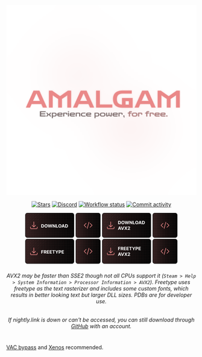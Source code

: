 <div align="center">

  ![Amalgam](.github/assets/logo.png)

  [![Stars](https://img.shields.io/github/stars/rei-2/Amalgam?style=for-the-badge&color=white&logo=github)](/../../stargazers)
  [![Discord](https://img.shields.io/discord/1227898008373297223?style=for-the-badge&color=blue&labelColor=grey&label=Discord&logo=discord)](https://discord.gg/RbP9DfkUhe)
  [![Workflow status](https://img.shields.io/github/actions/workflow/status/rei-2/Amalgam/msbuild.yml?branch=master&style=for-the-badge)](/../../actions)
  [![Commit activity](https://img.shields.io/github/commit-activity/m/rei-2/Amalgam?style=for-the-badge)](/../../commits/)
  
  [![Download](.github/assets/download.png)](https://nightly.link/rei-2/Amalgam/workflows/msbuild/master/Amalgamx64Release.zip)
  [![PDB](.github/assets/pdb.png)](https://nightly.link/rei-2/Amalgam/workflows/msbuild/master/Amalgamx64ReleasePDB.zip)
  [![Download AVX2](.github/assets/download_avx2.png)](https://nightly.link/rei-2/Amalgam/workflows/msbuild/master/Amalgamx64ReleaseAVX2.zip)
  [![PDB AVX2](.github/assets/pdb.png)](https://nightly.link/rei-2/Amalgam/workflows/msbuild/master/Amalgamx64ReleaseAVX2PDB.zip)
  <br>
  [![Freetype](.github/assets/freetype.png)](https://nightly.link/rei-2/Amalgam/workflows/msbuild/master/Amalgamx64ReleaseFreetype.zip)
  [![PDB Freetype](.github/assets/pdb.png)](https://nightly.link/rei-2/Amalgam/workflows/msbuild/master/Amalgamx64ReleaseFreetypePDB.zip)
  [![Freetype AVX2](.github/assets/freetype_avx2.png)](https://nightly.link/rei-2/Amalgam/workflows/msbuild/master/Amalgamx64ReleaseFreetypeAVX2.zip)
  [![PDB Freetype AVX2](.github/assets/pdb.png)](https://nightly.link/rei-2/Amalgam/workflows/msbuild/master/Amalgamx64ReleaseFreetypeAVX2PDB.zip)

  ###### AVX2 may be faster than SSE2 though not all CPUs support it (`Steam > Help > System Information > Processor Information > AVX2`). Freetype uses freetype as the text rasterizer and includes some custom fonts, which results in better looking text but larger DLL sizes. PDBs are for developer use.
  ###### If nightly.link is down or can't be accessed, you can still download through [GitHub](https://github.com/rei-2/Amalgam/actions) with an account.

</div>

#

[VAC bypass](https://github.com/danielkrupinski/VAC-Bypass-Loader) and [Xenos](https://github.com/DarthTon/Xenos/releases) recommended. 
